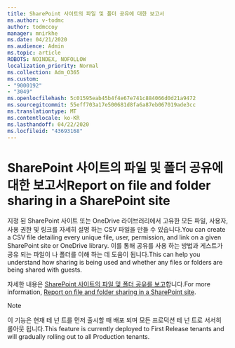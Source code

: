 ```yaml
---
title: SharePoint 사이트의 파일 및 폴더 공유에 대한 보고서
ms.author: v-todmc
author: todmccoy
manager: mnirkhe
ms.date: 04/21/2020
ms.audience: Admin
ms.topic: article
ROBOTS: NOINDEX, NOFOLLOW
localization_priority: Normal
ms.collection: Adm_O365
ms.custom:
- "9000192"
- "3049"
ms.openlocfilehash: 5c01595eab45b4f4e67e741c884066d0d21a9472
ms.sourcegitcommit: 55eff703a17e500681d8fa6a87eb067019ade3cc
ms.translationtype: MT
ms.contentlocale: ko-KR
ms.lasthandoff: 04/22/2020
ms.locfileid: "43693168"
---
```

# <a name="report-on-file-and-folder-sharing-in-a-sharepoint-site"></a><span data-ttu-id="42184-102">SharePoint 사이트의 파일 및 폴더 공유에 대한 보고서</span><span class="sxs-lookup"><span data-stu-id="42184-102">Report on file and folder sharing in a SharePoint site</span></span>

<span data-ttu-id="42184-103">지정 된 SharePoint 사이트 또는 OneDrive 라이브러리에서 고유한 모든 파일, 사용자, 사용 권한 및 링크를 자세히 설명 하는 CSV 파일을 만들 수 있습니다.</span><span class="sxs-lookup"><span data-stu-id="42184-103">You can create a CSV file detailing every unique file, user, permission, and link on a given SharePoint site or OneDrive library.</span></span> <span data-ttu-id="42184-104">이를 통해 공유를 사용 하는 방법과 게스트가 공유 되는 파일이 나 폴더를 이해 하는 데 도움이 됩니다.</span><span class="sxs-lookup"><span data-stu-id="42184-104">This can help you understand how sharing is being used and whether any files or folders are being shared with guests.</span></span>

<span data-ttu-id="42184-105">자세한 내용은 [SharePoint 사이트의 파일 및 폴더 공유를 보고](https://docs.microsoft.com/sharepoint/sharing-reports)합니다.</span><span class="sxs-lookup"><span data-stu-id="42184-105">For more information, [Report on file and folder sharing in a SharePoint site](https://docs.microsoft.com/sharepoint/sharing-reports).</span></span>

> [!NOTE]
> <span data-ttu-id="42184-106">이 기능은 현재 테 넌 트를 먼저 출시할 때 배포 되며 모든 프로덕션 테 넌 트로 서서히 롤아웃 됩니다.</span><span class="sxs-lookup"><span data-stu-id="42184-106">This feature is currently deployed to First Release tenants and will gradually rolling out to all Production tenants.</span></span>